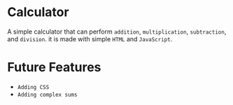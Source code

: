 # Calculator
A simple calculator that can perform `addition`, `multiplication`, `subtraction`, and `division`. it is made with simple `HTML` and `JavaScript`.


# Future Features
- `Adding CSS`
- `Adding complex sums`


